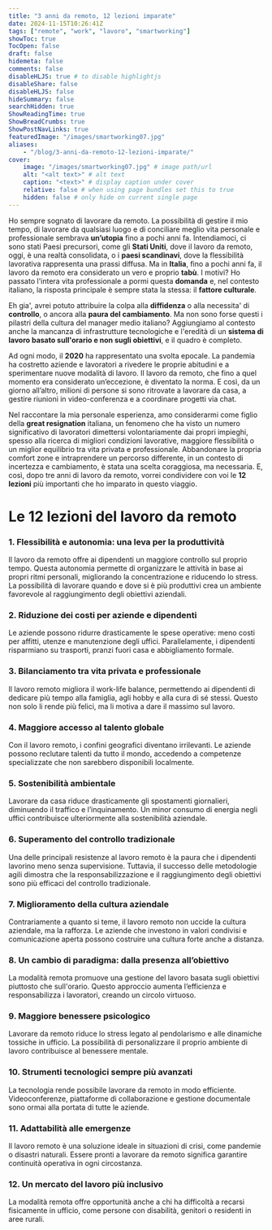```yaml
---
title: "3 anni da remoto, 12 lezioni imparate"
date: 2024-11-15T10:26:41Z
tags: ["remote", "work", "lavoro", "smartworking"]
showToc: true
TocOpen: false
draft: false
hidemeta: false
comments: false
disableHLJS: true # to disable highlightjs
disableShare: false
disableHLJS: false
hideSummary: false
searchHidden: true
ShowReadingTime: true
ShowBreadCrumbs: true
ShowPostNavLinks: true
featuredImage: "/images/smartworking07.jpg"
aliases: 
    - "/blog/3-anni-da-remoto-12-lezioni-imparate/"
cover:
    image: "/images/smartworking07.jpg" # image path/url
    alt: "<alt text>" # alt text
    caption: "<text>" # display caption under cover
    relative: false # when using page bundles set this to true
    hidden: false # only hide on current single page
---
```

Ho sempre sognato di lavorare da remoto. La possibilità di gestire il mio tempo, di lavorare da qualsiasi luogo e di conciliare meglio vita personale e professionale sembrava **un’utopia** fino a pochi anni fa. Intendiamoci, ci sono stati Paesi precursori, come gli **Stati Uniti**, dove il lavoro da remoto, oggi, è una realtà consolidata, o i **paesi scandinavi**, dove la flessibilità lavorativa rappresenta una prassi diffusa. Ma in **Italia**, fino a pochi anni fa, il lavoro da remoto era considerato un vero e proprio **tabù**. I motivi? Ho passato l'intera vita professionale a pormi questa **domanda** e, nel contesto italiano, la risposta principale è sempre stata la stessa: il **fattore culturale**.

Eh gia', avrei potuto attribuire la colpa alla **diffidenza** o alla necessita' di **controllo**, o ancora alla **paura del cambiamento**. Ma non sono forse questi i pilastri della cultura del manager medio italiano? Aggiungiamo al contesto anche la mancanza di infrastrutture tecnologiche e l'eredità di un **sistema di lavoro basato sull'orario e non sugli obiettivi**, e il quadro è completo.


Ad ogni modo, il **2020** ha rappresentato una svolta epocale. La pandemia ha costretto aziende e lavoratori a rivedere le proprie abitudini e a sperimentare nuove modalità di lavoro. Il lavoro da remoto, che fino a quel momento era considerato un’eccezione, è diventato la norma. E così, da un giorno all’altro, milioni di persone si sono ritrovate a lavorare da casa, a gestire riunioni in video-conferenza e a coordinare progetti via chat.

Nel raccontare la mia personale esperienza, amo considerarmi come figlio della **great resignation** italiana, un fenomeno che ha visto un numero significativo di lavoratori dimettersi volontariamente dai propri impieghi, spesso alla ricerca di migliori condizioni lavorative, maggiore flessibilità o un miglior equilibrio tra vita privata e professionale. Abbandonare la propria comfort zone e intraprendere un percorso differente, in un contesto di incertezza e cambiamento, è stata una scelta coraggiosa, ma necessaria. E, così, dopo tre anni di lavoro da remoto, vorrei condividere con voi le **12 lezioni** più importanti che ho imparato in questo viaggio.

# Le 12 lezioni del lavoro da remoto

### 1. Flessibilità e autonomia: una leva per la produttività
Il lavoro da remoto offre ai dipendenti un maggiore controllo sul proprio tempo. Questa autonomia permette di organizzare le attività in base ai propri ritmi personali, migliorando la concentrazione e riducendo lo stress. La possibilità di lavorare quando e dove si è più produttivi crea un ambiente favorevole al raggiungimento degli obiettivi aziendali.

### 2. Riduzione dei costi per aziende e dipendenti
Le aziende possono ridurre drasticamente le spese operative: meno costi per affitti, utenze e manutenzione degli uffici. Parallelamente, i dipendenti risparmiano su trasporti, pranzi fuori casa e abbigliamento formale.

### 3. Bilanciamento tra vita privata e professionale
Il lavoro remoto migliora il work-life balance, permettendo ai dipendenti di dedicare più tempo alla famiglia, agli hobby e alla cura di sé stessi. Questo non solo li rende più felici, ma li motiva a dare il massimo sul lavoro.

### 4. Maggiore accesso al talento globale
Con il lavoro remoto, i confini geografici diventano irrilevanti. Le aziende possono reclutare talenti da tutto il mondo, accedendo a competenze specializzate che non sarebbero disponibili localmente.


### 5. Sostenibilità ambientale
Lavorare da casa riduce drasticamente gli spostamenti giornalieri, diminuendo il traffico e l’inquinamento. Un minor consumo di energia negli uffici contribuisce ulteriormente alla sostenibilità aziendale.

### 6. Superamento del controllo tradizionale
Una delle principali resistenze al lavoro remoto è la paura che i dipendenti lavorino meno senza supervisione. Tuttavia, il successo delle metodologie agili dimostra che la responsabilizzazione e il raggiungimento degli obiettivi sono più efficaci del controllo tradizionale.

### 7. Miglioramento della cultura aziendale
Contrariamente a quanto si teme, il lavoro remoto non uccide la cultura aziendale, ma la rafforza. Le aziende che investono in valori condivisi e comunicazione aperta possono costruire una cultura forte anche a distanza.

### 8. Un cambio di paradigma: dalla presenza all’obiettivo
La modalità remota promuove una gestione del lavoro basata sugli obiettivi piuttosto che sull'orario. Questo approccio aumenta l’efficienza e responsabilizza i lavoratori, creando un circolo virtuoso.

### 9. Maggiore benessere psicologico
Lavorare da remoto riduce lo stress legato al pendolarismo e alle dinamiche tossiche in ufficio. La possibilità di personalizzare il proprio ambiente di lavoro contribuisce al benessere mentale.

### 10.  Strumenti tecnologici sempre più avanzati
La tecnologia rende possibile lavorare da remoto in modo efficiente. Videoconferenze, piattaforme di collaborazione e gestione documentale sono ormai alla portata di tutte le aziende.

### 11.  Adattabilità alle emergenze
Il lavoro remoto è una soluzione ideale in situazioni di crisi, come pandemie o disastri naturali. Essere pronti a lavorare da remoto significa garantire continuità operativa in ogni circostanza.

### 12.  Un mercato del lavoro più inclusivo
La modalità remota offre opportunità anche a chi ha difficoltà a recarsi fisicamente in ufficio, come persone con disabilità, genitori o residenti in aree rurali.
